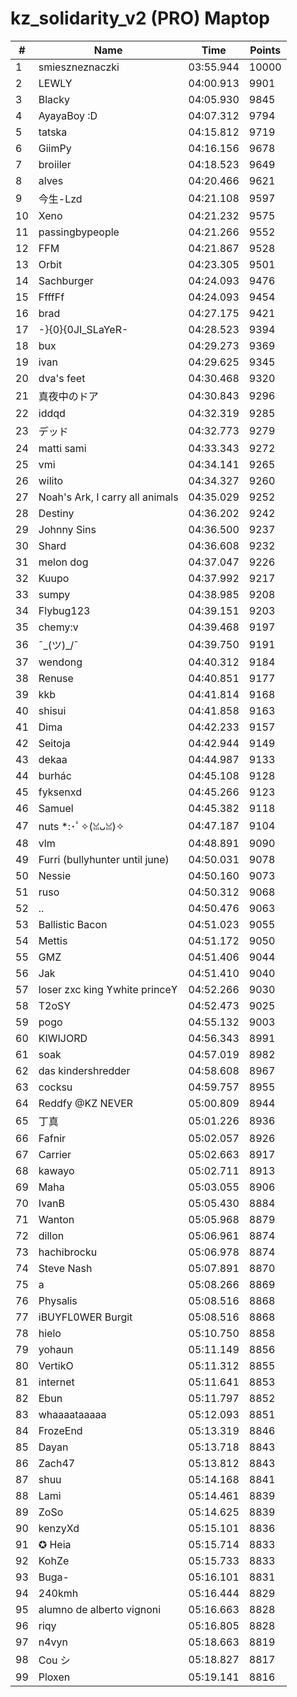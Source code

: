 # kz_solidarity_v2 (PRO) Maptop

|  # | Name | Time | Points |
|-------------- | -------------- | -------------- | -------------- | 
| 1 | smieszneznaczki | 03:55.944 | 10000 | 
| 2 | LEWLY | 04:00.913 | 9901 | 
| 3 | Blacky | 04:05.930 | 9845 | 
| 4 | AyayaBoy :D | 04:07.312 | 9794 | 
| 5 | tatska | 04:15.812 | 9719 | 
| 6 | GiimPy | 04:16.156 | 9678 | 
| 7 | broiiler | 04:18.523 | 9649 | 
| 8 | alves | 04:20.466 | 9621 | 
| 9 | 今生-Lzd | 04:21.108 | 9597 | 
| 10 | Xeno | 04:21.232 | 9575 | 
| 11 | passingbypeople | 04:21.266 | 9552 | 
| 12 | FFM | 04:21.867 | 9528 | 
| 13 | Orbit | 04:23.305 | 9501 | 
| 14 | Sachburger | 04:24.093 | 9476 | 
| 15 | FfffFf | 04:24.093 | 9454 | 
| 16 | brad | 04:27.175 | 9421 | 
| 17 | -}{0}{0JI_SLaYeR- | 04:28.523 | 9394 | 
| 18 | bux | 04:29.273 | 9369 | 
| 19 | ivan | 04:29.625 | 9345 | 
| 20 | dva's feet | 04:30.468 | 9320 | 
| 21 | 真夜中のドア | 04:30.843 | 9296 | 
| 22 | iddqd | 04:32.319 | 9285 | 
| 23 | デッド | 04:32.773 | 9279 | 
| 24 | matti sami | 04:33.343 | 9272 | 
| 25 | vmi | 04:34.141 | 9265 | 
| 26 | wilito | 04:34.327 | 9260 | 
| 27 | Noah's Ark, I carry all animals | 04:35.029 | 9252 | 
| 28 | Destiny | 04:36.202 | 9242 | 
| 29 | Johnny Sins | 04:36.500 | 9237 | 
| 30 | Shard | 04:36.608 | 9232 | 
| 31 | melon dog | 04:37.047 | 9226 | 
| 32 | Kuupo | 04:37.992 | 9217 | 
| 33 | sumpy | 04:38.985 | 9208 | 
| 34 | Flybug123 | 04:39.151 | 9203 | 
| 35 | chemy:v | 04:39.468 | 9197 | 
| 36 | ¯\_(ツ)_/¯ | 04:39.750 | 9191 | 
| 37 | wendong | 04:40.312 | 9184 | 
| 38 | Renuse | 04:40.851 | 9177 | 
| 39 | kkb | 04:41.814 | 9168 | 
| 40 | shisui | 04:41.858 | 9163 | 
| 41 | Dima | 04:42.233 | 9157 | 
| 42 | Seitoja | 04:42.944 | 9149 | 
| 43 | dekaa | 04:44.987 | 9133 | 
| 44 | burhác | 04:45.108 | 9128 | 
| 45 | fyksenxd | 04:45.266 | 9123 | 
| 46 | Samuel | 04:45.382 | 9118 | 
| 47 | nuts *:･ﾟ✧(ꈍᴗꈍ)✧ | 04:47.187 | 9104 | 
| 48 | vlm | 04:48.891 | 9090 | 
| 49 | Furri (bullyhunter until june) | 04:50.031 | 9078 | 
| 50 | Nessie | 04:50.160 | 9073 | 
| 51 | ruso | 04:50.312 | 9068 | 
| 52 | .. | 04:50.476 | 9063 | 
| 53 | Ballistic Bacon | 04:51.023 | 9055 | 
| 54 | Mettis | 04:51.172 | 9050 | 
| 55 | GMZ | 04:51.406 | 9044 | 
| 56 | Jak | 04:51.410 | 9040 | 
| 57 | loser zxc king ϒwhite princeϒ | 04:52.266 | 9030 | 
| 58 | T2oSY | 04:52.473 | 9025 | 
| 59 | pogo | 04:55.132 | 9003 | 
| 60 | KIWIJORD | 04:56.343 | 8991 | 
| 61 | soak | 04:57.019 | 8982 | 
| 62 | das kindershredder | 04:58.608 | 8967 | 
| 63 | cocksu | 04:59.757 | 8955 | 
| 64 | Reddfy @KZ NEVER | 05:00.809 | 8944 | 
| 65 | 丁真 | 05:01.226 | 8936 | 
| 66 | Fafnir | 05:02.057 | 8926 | 
| 67 | Carrier | 05:02.663 | 8917 | 
| 68 | kawayo | 05:02.711 | 8913 | 
| 69 | Maha | 05:03.055 | 8906 | 
| 70 | IvanB | 05:05.430 | 8884 | 
| 71 | Wanton | 05:05.968 | 8879 | 
| 72 | dillon | 05:06.961 | 8874 | 
| 73 | hachibrocku | 05:06.978 | 8874 | 
| 74 | Steve Nash | 05:07.891 | 8870 | 
| 75 | a | 05:08.266 | 8869 | 
| 76 | Physalis | 05:08.516 | 8868 | 
| 77 | iBUYFL0WER Burgit | 05:08.516 | 8868 | 
| 78 | hielo | 05:10.750 | 8858 | 
| 79 | yohaun | 05:11.149 | 8856 | 
| 80 | VertikO | 05:11.312 | 8855 | 
| 81 | internet | 05:11.641 | 8853 | 
| 82 | Ebun | 05:11.797 | 8852 | 
| 83 | whaaaataaaaa | 05:12.093 | 8851 | 
| 84 | FrozeEnd | 05:13.319 | 8846 | 
| 85 | Dayan | 05:13.718 | 8843 | 
| 86 | Zach47 | 05:13.812 | 8843 | 
| 87 | shuu | 05:14.168 | 8841 | 
| 88 | Lami | 05:14.461 | 8839 | 
| 89 | ZoSo | 05:14.625 | 8839 | 
| 90 | kenzyXd | 05:15.101 | 8836 | 
| 91 | ✪ Heia | 05:15.714 | 8833 | 
| 92 | KohZe | 05:15.733 | 8833 | 
| 93 | Buga- | 05:16.101 | 8831 | 
| 94 | 240kmh | 05:16.444 | 8829 | 
| 95 | alumno de alberto vignoni | 05:16.663 | 8828 | 
| 96 | riqy | 05:16.805 | 8828 | 
| 97 | n4vyn | 05:18.663 | 8819 | 
| 98 | Cou シ | 05:18.827 | 8817 | 
| 99 | Ploxen | 05:19.141 | 8816 | 

